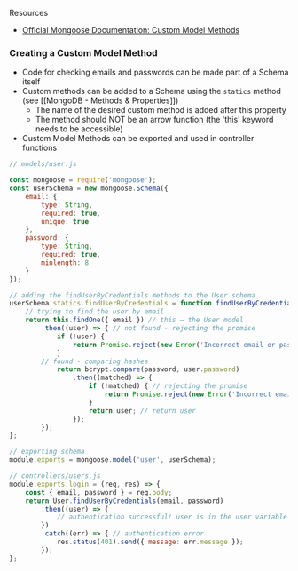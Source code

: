Resources
* [Official Mongoose Documentation: Custom Model Methods](https://mongoosejs.com/docs/guide.html#statics)

### Creating a Custom Model Method
* Code for checking emails and passwords can be made part of a Schema itself
* Custom methods can be added to a Schema using the `statics` method (see [[MongoDB - Methods & Properties]])
	* The name of the desired custom method is added after this property 
	* The method should NOT be an arrow function (the 'this' keyword needs to be accessible)
* Custom Model Methods can be exported and used in controller functions 

```js
// models/user.js 

const mongoose = require('mongoose'); 
const userSchema = new mongoose.Schema({ 
	email: { 
		type: String, 
		required: true, 
		unique: true 
	}, 
	password: { 
		type: String, 
		required: true, 
		minlength: 8 
	} 
});

// adding the findUserByCredentials methods to the User schema
userSchema.statics.findUserByCredentials = function findUserByCredentials(email, password) {
	// trying to find the user by email 
	return this.findOne({ email }) // this — the User model 
		.then((user) => { // not found - rejecting the promise 
			if (!user) { 
				return Promise.reject(new Error('Incorrect email or password')); 
			}
		// found - comparing hashes 
			return bcrypt.compare(password, user.password)
				.then((matched) => { 
					if (!matched) { // rejecting the promise 
						return Promise.reject(new Error('Incorrect email or                                   password'));
					}
					return user; // return user
				});
		});
};

// exporting schema
module.exports = mongoose.model('user', userSchema); 
```


```js
// controllers/users.js 
module.exports.login = (req, res) => { 
	const { email, password } = req.body; 
	return User.findUserByCredentials(email, password) 
		.then((user) => { 
			// authentication successful! user is in the user variable 
		}) 
		.catch((err) => { // authentication error 
			res.status(401).send({ message: err.message }); 
		}); 
};
```